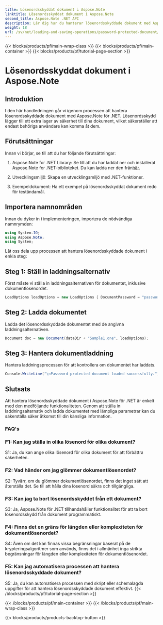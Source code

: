 ```yaml
---
title: Lösenordsskyddat dokument i Aspose.Note
linktitle: Lösenordsskyddat dokument i Aspose.Note
second_title: Aspose.Note .NET API
description: Lär dig hur du hanterar lösenordsskyddade dokument med Aspose.Note för .NET. Säkra din känsliga information med lätthet.
weight: 18
url: /sv/net/loading-and-saving-operations/password-protected-document/
---
```


{{< blocks/products/pf/main-wrap-class >}}
{{< blocks/products/pf/main-container >}}
{{< blocks/products/pf/tutorial-page-section >}}

# Lösenordsskyddat dokument i Aspose.Note

## Introduktion

I den här handledningen går vi igenom processen att hantera lösenordsskyddade dokument med Aspose.Note för .NET. Lösenordsskydd lägger till ett extra lager av säkerhet till dina dokument, vilket säkerställer att endast behöriga användare kan komma åt dem.

## Förutsättningar

Innan vi börjar, se till att du har följande förutsättningar:

1. Aspose.Note for .NET Library: Se till att du har laddat ner och installerat Aspose.Note for .NET-biblioteket. Du kan ladda ner den från[här](https://releases.aspose.com/note/net/).

2. Utvecklingsmiljö: Skapa en utvecklingsmiljö med .NET-funktioner.

3. Exempeldokument: Ha ett exempel på lösenordsskyddat dokument redo för teständamål.

## Importera namnområden

Innan du dyker in i implementeringen, importera de nödvändiga namnrymden:

```csharp
using System.IO;
using Aspose.Note;
using System;
```

Låt oss dela upp processen att hantera lösenordsskyddade dokument i enkla steg:

## Steg 1: Ställ in laddningsalternativ

Först måste vi ställa in laddningsalternativen för dokumentet, inklusive dokumentlösenordet.

```csharp
LoadOptions loadOptions = new LoadOptions { DocumentPassword = "password" };
```

## Steg 2: Ladda dokumentet

Ladda det lösenordsskyddade dokumentet med de angivna laddningsalternativen.

```csharp
Document doc = new Document(dataDir + "Sample1.one", loadOptions);
```

## Steg 3: Hantera dokumentladdning

Hantera laddningsprocessen för att kontrollera om dokumentet har laddats.

```csharp
Console.WriteLine("\nPassword protected document loaded successfully.");
```

## Slutsats

Att hantera lösenordsskyddade dokument i Aspose.Note för .NET är enkelt med den medföljande funktionaliteten. Genom att ställa in laddningsalternativ och ladda dokumentet med lämpliga parametrar kan du säkerställa säker åtkomst till din känsliga information.

### FAQ's

### F1: Kan jag ställa in olika lösenord för olika dokument?

S1: Ja, du kan ange olika lösenord för olika dokument för att förbättra säkerheten.

### F2: Vad händer om jag glömmer dokumentlösenordet?

S2: Tyvärr, om du glömmer dokumentlösenordet, finns det inget sätt att återställa det. Se till att hålla dina lösenord säkra och tillgängliga.

### F3: Kan jag ta bort lösenordsskyddet från ett dokument?

S3: Ja, Aspose.Note för .NET tillhandahåller funktionalitet för att ta bort lösenordsskydd från dokument programmatiskt.

### F4: Finns det en gräns för längden eller komplexiteten för dokumentlösenordet?

S4: Även om det kan finnas vissa begränsningar baserat på de krypteringsalgoritmer som används, finns det i allmänhet inga strikta begränsningar för längden eller komplexiteten för dokumentlösenordet.

### F5: Kan jag automatisera processen att hantera lösenordsskyddade dokument?

S5: Ja, du kan automatisera processen med skript eller schemalagda uppgifter för att hantera lösenordsskyddade dokument effektivt.
{{< /blocks/products/pf/tutorial-page-section >}}

{{< /blocks/products/pf/main-container >}}
{{< /blocks/products/pf/main-wrap-class >}}

{{< blocks/products/products-backtop-button >}}
